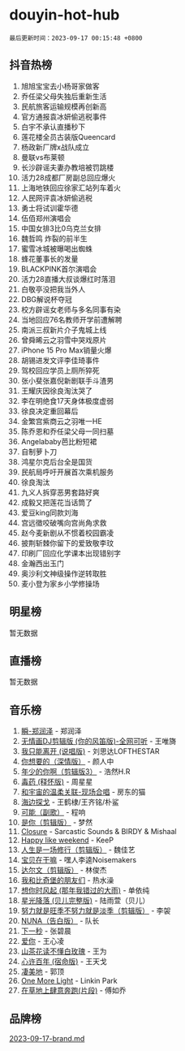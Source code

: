 # douyin-hot-hub

`最后更新时间：2023-09-17 00:15:48 +0800`

## 抖音热榜

1. 旭旭宝宝去小杨哥家做客
1. 乔任梁父母失独后重新生活
1. 民航旅客运输规模再创新高
1. 官方通报袁冰妍偷逃税事件
1. 白宇不承认直播秒下
1. 莲花楼全员古装版Queencard
1. 杨政新厂牌x战队成立
1. 曼联vs布莱顿
1. 长沙辟谣夫妻办教培被罚跳楼
1. 活力28成都厂房副总回应爆火
1. 上海地铁回应徐家汇站列车着火
1. 人民网评袁冰妍偷逃税
1. 勇士将试训霍华德
1. 伍佰郑州演唱会
1. 中国女排3比0乌克兰女排
1. 魏哲鸣 炸裂的前半生
1. 蜜雪冰城被曝喝出蜘蛛
1. 蜂花董事长的发量
1. BLACKPINK首尔演唱会
1. 活力28直播大叔谈爆红时落泪
1. 白敬亭没把我当外人
1. DBG解说杯夺冠
1. 校方辟谣女老师与多名同事有染
1. 当地回应76名教师开学前遭解聘
1. 南派三叔新片介子鬼城上线
1. 曾舜晞云之羽雪中哭戏原片
1. iPhone 15 Pro Max销量火爆
1. 胡锡进发文评李佳琦事件
1. 驾校回应学员上厕所猝死
1. 张小斐张嘉倪新剧联手斗渣男
1. 王耀庆因徐良淘汰哭了
1. 李在明绝食17天身体极度虚弱
1. 徐良决定重回幕后
1. 金繁宫紫商云之羽唯一HE
1. 陈乔恩和乔任梁父母一同扫墓
1. Angelababy芭比粉短裙
1. 自制萝卜刀
1. 鸿星尔克后台全是国货
1. 民航局呼吁开展首次乘机服务
1. 徐良淘汰
1. 九义人拆穿恶男套路好爽
1. 成毅又把莲花当话筒了
1. 爱豆king同款刘海
1. 宫远徵咬破嘴向宫尚角求救
1. 赵今麦新剧从不惯着校园霸凌
1. 披荆斩棘你留下的爱致敬李玟
1. 印刷厂回应化学课本出现错别字
1. 金瀚西出玉门
1. 奥沙利文神级操作逆转取胜
1. 麦小登为家乡小学修操场

## 明星榜

暂无数据

## 直播榜

暂无数据

## 音乐榜

1. [瞬-郑润泽](https://sf6-cdn-tos.douyinstatic.com/obj/tos-cn-ve-2774/oYXHIohzvbNAzBhHgyksWpRM4bfkDsBdBDAynw) - 郑润泽
1. [无情画DJ剪辑版 (你的风笛版)-全网可听](https://sf6-cdn-tos.douyinstatic.com/obj/tos-cn-ve-2774/oAjAQCzkfhUUdip24sc3BAIW1NyIMoFNwyMS8h) - 王唯旖
1. [我只能离开 (说唱版)](https://sf6-cdn-tos.douyinstatic.com/obj/tos-cn-ve-2774/oA7eutBAQjZQDuej2bOyxYUvk6PSqnYx8TDgCB) - 刘思达LOFTHESTAR
1. [你想要的（深情版）](https://sf3-cdn-tos.douyinstatic.com/obj/tos-cn-ve-2774/oIMnk8GFpoYUtBP39qsBLeMCDPQxxYcI4gbeZS) - 颜人中
1. [年少的你啊（剪辑版3）](https://sf3-cdn-tos.douyinstatic.com/obj/tos-cn-ve-2774/oo2vDGhzyAtN1QLfh5k1iBIpWAv2NOZQysM5tK) - 浩然H.R
1. [毒药 (释怀版)](https://sf3-cdn-tos.douyinstatic.com/obj/tos-cn-ve-2774/oYILMEAzspdZBIzy4frJNB8ZHPHWAhiwowd4Ad) - 周星星
1. [和宇宙的温柔关联-现场合唱](https://sf6-cdn-tos.douyinstatic.com/obj/tos-cn-ve-2774/o0hONGDYQBgk0e5bqDeQOonVmncA6tC2nBwZLT) - 房东的猫
1. [海边探戈](https://sf3-cdn-tos.douyinstatic.com/obj/tos-cn-ve-2774/os9gE0VQCGqt6VQkZDyBBYvfSDY0QFe3vVmubn) - 王鹤棣/王齐铭/朴鲨
1. [可能（副歌）](https://sf6-cdn-tos.douyinstatic.com/obj/tos-cn-ve-2774/cde1731888894259b333569393c2fb51) - 程响
1. [是你（剪辑版）](https://sf3-cdn-tos.douyinstatic.com/obj/tos-cn-ve-2774/46019dae783c4c969944217fe1cfafc4) - 梦然
1. [Closure](https://sf3-cdn-tos.douyinstatic.com/obj/tos-cn-ve-2774/84f7422b29f94b78a5f3b0386275db35) - Sarcastic Sounds & BIRDY & Mishaal
1. [Happy like weekend](https://sf6-cdn-tos.douyinstatic.com/obj/tos-cn-ve-2774/o0OfAnfYcF4hwK8mwGGQx597Wf1QAOb9KehnDk) - KeeP
1. [人生是一场修行（剪辑版）](https://sf6-cdn-tos.douyinstatic.com/obj/tos-cn-ve-2774/o0sAifg0HRuNkBG4VyVJBzh0UdIWMRjxzm0zhQ) - 魏佳艺
1. [宝贝在干嘛](https://sf3-cdn-tos.douyinstatic.com/obj/tos-cn-ve-2774/okW4hBCfJI5B2ZEgTCtikhMW7IafzNrBQIYkpJ) - 嘿人李逵Noisemakers
1. [达尔文（剪辑版）](https://sf3-cdn-tos.douyinstatic.com/obj/tos-cn-ve-2774/oQuPQQmEgnCeZsgKQ78VBZjNVtegzBGpoSbQPD) - 林俊杰
1. [我和比奇堡的朋友们](https://sf3-cdn-tos.douyinstatic.com/obj/tos-cn-ve-2774/f0505db981ea4a6d91453a15924a82aa) - 热水澡
1. [想你时风起 (那年我错过的大雨)](https://sf6-cdn-tos.douyinstatic.com/obj/tos-cn-ve-2774/ooR7G8ftDMzIgnxa0HbReM4CZ74qknQABLtHB1) - 单依纯
1. [星光降落 (贝儿完整版)](https://sf6-cdn-tos.douyinstatic.com/obj/tos-cn-ve-2774/okwB9hAwyAtsFFkFBzAX1hOOfQuIoMNs0W2Mwr) - 陆雨萱（贝儿）
1. [努力就是旺季不努力就是淡季（剪辑版）](https://sf3-cdn-tos.douyinstatic.com/obj/tos-cn-ve-2774/o4dAb7kbHfZCDv9tePCcuQYnpgyClTtB2Fb7vA) - 李袈
1. [NUNA（告白版）](https://sf6-cdn-tos.douyinstatic.com/obj/tos-cn-ve-2774/a65828cbd8ce41a78a430a58b49f4feb) - 队长
1. [下一秒](https://sf6-cdn-tos.douyinstatic.com/obj/tos-cn-ve-2774/16eedda97153423db2501ff6373be86a) - 张碧晨
1. [爱你](https://sf6-cdn-tos.douyinstatic.com/obj/tos-cn-ve-2774/738d8b240f1e4519b44cf31c84e02e24) - 王心凌
1. [山茶花读不懂白玫瑰](https://sf3-cdn-tos.douyinstatic.com/obj/tos-cn-ve-2774/osfn8B7DktrRHEPJgPCfDbw7QDQEkwC16BxZg9) - 王为
1. [心许百年 (宿命版)](https://sf3-cdn-tos.douyinstatic.com/obj/tos-cn-ve-2774/oM4tBu7QOMCTVT7rK1Pe5NHGFghPMBzykI9ZBf) - 王天戈
1. [凄美地](https://sf3-cdn-tos.douyinstatic.com/obj/tos-cn-ve-2774/oshF4RgFMhmTSa4jCaHNUXI0NetFtBBQBzBZdf) - 郭顶
1. [One More Light](https://sf3-cdn-tos.douyinstatic.com/obj/tos-cn-ve-2774/okIBCInhecoGOE5h6ZvqCBYtfXCIMQEbgkRKgD) - Linkin Park
1. [在草地上肆意奔跑(片段)](https://sf6-cdn-tos.douyinstatic.com/obj/tos-cn-ve-2774/8831d494742f45dabdfa8adb8b817259) - 傅如乔

## 品牌榜

[2023-09-17-brand.md](2023-09-17-brand.md)
